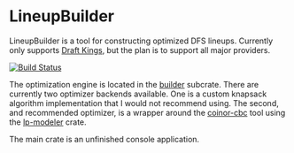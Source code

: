 # LineupBuilder

LineupBuilder is a tool for constructing optimized DFS lineups. Currently only supports
[Draft Kings](https://www.draftkings.com), but the plan is to support all major providers.

[![Build Status](https://travis-ci.org/jsmall53/lineup_builder_rs.svg?branch=master)](https://travis-ci.org/jsmall53/lineup_builder_rs)

The optimization engine is located in the [builder](https://github.com/jsmall53/lineup_builder_rs/tree/master/builder) subcrate. There are currently two optimizer backends available. One is a custom knapsack algorithm implementation that I would not recommend using. The second, and recommended optimizer, is a wrapper around the [coinor-cbc](https://github.com/coin-or/Cbc) tool using the [lp-modeler](https://github.com/jcavat/rust-lp-modeler) crate.

The main crate is an unfinished console application.
